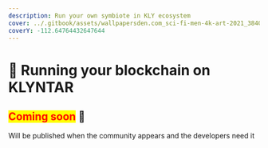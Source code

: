 ```yaml
---
description: Run your own symbiote in KLY ecosystem
cover: ../.gitbook/assets/wallpapersden.com_sci-fi-men-4k-art-2021_3840x2160.jpg
coverY: -112.64764432647644
---
```


# 🦾 Running your blockchain on KLYNTAR

## <mark style="color:red;">**Coming soon**</mark> 👻

Will be published when the community appears and the developers need it
